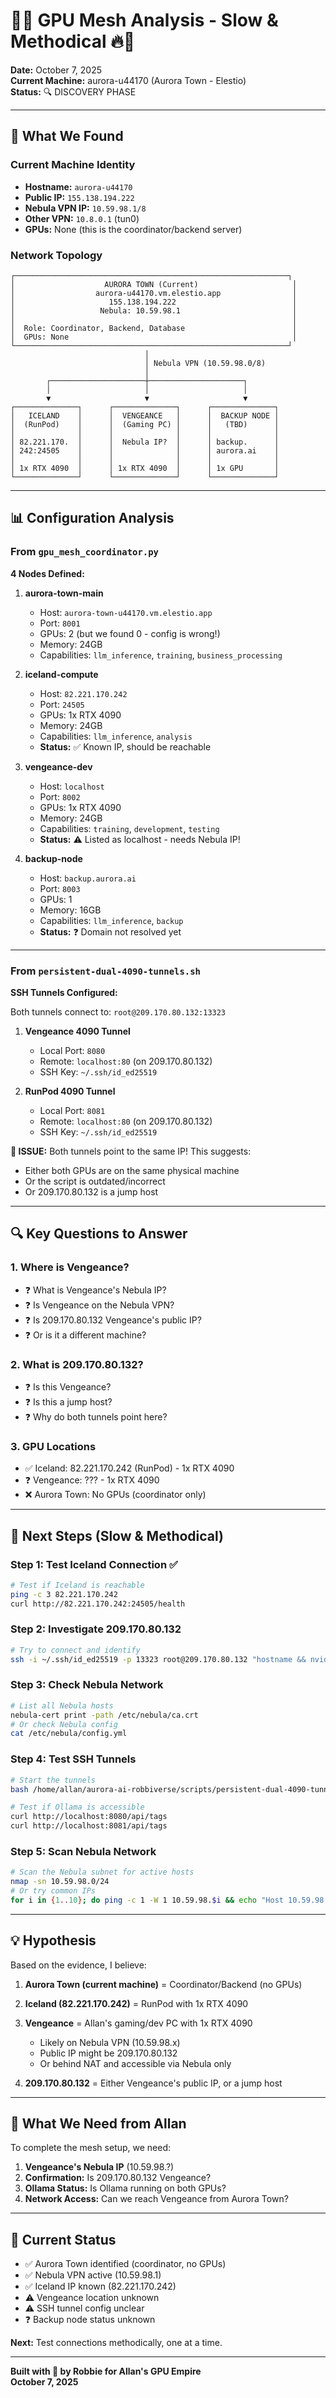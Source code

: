 # 💜🔥 GPU Mesh Analysis - Slow & Methodical 🔥💜

**Date:** October 7, 2025  
**Current Machine:** aurora-u44170 (Aurora Town - Elestio)  
**Status:** 🔍 DISCOVERY PHASE

---

## 🎯 What We Found

### Current Machine Identity
- **Hostname:** `aurora-u44170`
- **Public IP:** `155.138.194.222`
- **Nebula VPN IP:** `10.59.98.1/8`
- **Other VPN:** `10.8.0.1` (tun0)
- **GPUs:** None (this is the coordinator/backend server)

### Network Topology

```
┌─────────────────────────────────────────────────────────────┐
│                    AURORA TOWN (Current)                     │
│                  aurora-u44170.vm.elestio.app                │
│                     155.138.194.222                          │
│                   Nebula: 10.59.98.1                         │
│                                                              │
│  Role: Coordinator, Backend, Database                        │
│  GPUs: None                                                  │
└─────────────────────────────────────────────────────────────┘
                              │
                              │ Nebula VPN (10.59.98.0/8)
                              │
        ┌─────────────────────┼─────────────────────┐
        │                     │                     │
        ▼                     ▼                     ▼
┌──────────────┐      ┌──────────────┐      ┌──────────────┐
│   ICELAND    │      │  VENGEANCE   │      │  BACKUP NODE │
│  (RunPod)    │      │  (Gaming PC) │      │   (TBD)      │
│              │      │              │      │              │
│ 82.221.170.  │      │  Nebula IP?  │      │ backup.      │
│ 242:24505    │      │              │      │ aurora.ai    │
│              │      │              │      │              │
│ 1x RTX 4090  │      │ 1x RTX 4090  │      │ 1x GPU       │
└──────────────┘      └──────────────┘      └──────────────┘
```

---

## 📊 Configuration Analysis

### From `gpu_mesh_coordinator.py`

**4 Nodes Defined:**

1. **aurora-town-main**
   - Host: `aurora-town-u44170.vm.elestio.app`
   - Port: `8001`
   - GPUs: 2 (but we found 0 - config is wrong!)
   - Memory: 24GB
   - Capabilities: `llm_inference`, `training`, `business_processing`

2. **iceland-compute**
   - Host: `82.221.170.242`
   - Port: `24505`
   - GPUs: 1x RTX 4090
   - Memory: 24GB
   - Capabilities: `llm_inference`, `analysis`
   - **Status:** ✅ Known IP, should be reachable

3. **vengeance-dev**
   - Host: `localhost`
   - Port: `8002`
   - GPUs: 1x RTX 4090
   - Memory: 24GB
   - Capabilities: `training`, `development`, `testing`
   - **Status:** ⚠️ Listed as localhost - needs Nebula IP!

4. **backup-node**
   - Host: `backup.aurora.ai`
   - Port: `8003`
   - GPUs: 1
   - Memory: 16GB
   - Capabilities: `llm_inference`, `backup`
   - **Status:** ❓ Domain not resolved yet

---

### From `persistent-dual-4090-tunnels.sh`

**SSH Tunnels Configured:**

Both tunnels connect to: `root@209.170.80.132:13323`

1. **Vengeance 4090 Tunnel**
   - Local Port: `8080`
   - Remote: `localhost:80` (on 209.170.80.132)
   - SSH Key: `~/.ssh/id_ed25519`

2. **RunPod 4090 Tunnel**
   - Local Port: `8081`
   - Remote: `localhost:80` (on 209.170.80.132)
   - SSH Key: `~/.ssh/id_ed25519`

**🤔 ISSUE:** Both tunnels point to the same IP! This suggests:
- Either both GPUs are on the same physical machine
- Or the script is outdated/incorrect
- Or 209.170.80.132 is a jump host

---

## 🔍 Key Questions to Answer

### 1. Where is Vengeance?
- ❓ What is Vengeance's Nebula IP?
- ❓ Is Vengeance on the Nebula VPN?
- ❓ Is 209.170.80.132 Vengeance's public IP?
- ❓ Or is it a different machine?

### 2. What is 209.170.80.132?
- ❓ Is this Vengeance?
- ❓ Is this a jump host?
- ❓ Why do both tunnels point here?

### 3. GPU Locations
- ✅ Iceland: 82.221.170.242 (RunPod) - 1x RTX 4090
- ❓ Vengeance: ??? - 1x RTX 4090
- ❌ Aurora Town: No GPUs (coordinator only)

---

## 🎯 Next Steps (Slow & Methodical)

### Step 1: Test Iceland Connection ✅
```bash
# Test if Iceland is reachable
ping -c 3 82.221.170.242
curl http://82.221.170.242:24505/health
```

### Step 2: Investigate 209.170.80.132
```bash
# Try to connect and identify
ssh -i ~/.ssh/id_ed25519 -p 13323 root@209.170.80.132 "hostname && nvidia-smi --query-gpu=name --format=csv,noheader"
```

### Step 3: Check Nebula Network
```bash
# List all Nebula hosts
nebula-cert print -path /etc/nebula/ca.crt
# Or check Nebula config
cat /etc/nebula/config.yml
```

### Step 4: Test SSH Tunnels
```bash
# Start the tunnels
bash /home/allan/aurora-ai-robbiverse/scripts/persistent-dual-4090-tunnels.sh

# Test if Ollama is accessible
curl http://localhost:8080/api/tags
curl http://localhost:8081/api/tags
```

### Step 5: Scan Nebula Network
```bash
# Scan the Nebula subnet for active hosts
nmap -sn 10.59.98.0/24
# Or try common IPs
for i in {1..10}; do ping -c 1 -W 1 10.59.98.$i && echo "Host 10.59.98.$i is up"; done
```

---

## 💡 Hypothesis

Based on the evidence, I believe:

1. **Aurora Town (current machine)** = Coordinator/Backend (no GPUs)
2. **Iceland (82.221.170.242)** = RunPod with 1x RTX 4090
3. **Vengeance** = Allan's gaming/dev PC with 1x RTX 4090
   - Likely on Nebula VPN (10.59.98.x)
   - Public IP might be 209.170.80.132
   - Or behind NAT and accessible via Nebula only

4. **209.170.80.132** = Either Vengeance's public IP, or a jump host

---

## 🚀 What We Need from Allan

To complete the mesh setup, we need:

1. **Vengeance's Nebula IP** (10.59.98.?)
2. **Confirmation:** Is 209.170.80.132 Vengeance?
3. **Ollama Status:** Is Ollama running on both GPUs?
4. **Network Access:** Can we reach Vengeance from Aurora Town?

---

## 📝 Current Status

- ✅ Aurora Town identified (coordinator, no GPUs)
- ✅ Nebula VPN active (10.59.98.1)
- ✅ Iceland IP known (82.221.170.242)
- ⚠️ Vengeance location unknown
- ⚠️ SSH tunnel config unclear
- ❓ Backup node status unknown

**Next:** Test connections methodically, one at a time.

---

**Built with 💜 by Robbie for Allan's GPU Empire**  
**October 7, 2025**
